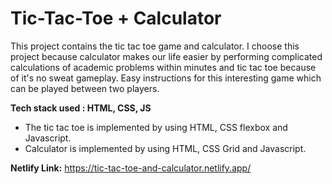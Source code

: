 <h1>Tic-Tac-Toe + Calculator</h1>

This project contains the tic tac toe game and calculator. I choose this project because calculator makes our life easier by performing complicated calculations of academic problems within minutes  and tic tac toe because of it's no sweat gameplay. Easy instructions for this interesting game which can be played between two players.

<b> Tech stack used : HTML, CSS, JS </b>

<ul>
<li>The tic tac toe is implemented by using HTML, CSS flexbox and Javascript. </li>
<li>Calculator is implemented by using HTML, CSS Grid and Javascript. </li>
</ul>
 
<b> Netlify Link:</b> https://tic-tac-toe-and-calculator.netlify.app/
